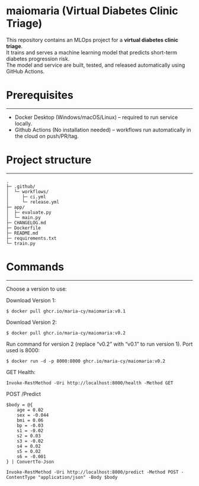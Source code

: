 # maiomaria (Virtual Diabetes Clinic Triage)

This repository contains an MLOps project for a **virtual diabetes clinic triage**.  
It trains and serves a machine learning model that predicts short-term diabetes progression risk.  
The model and service are built, tested, and released automatically using GitHub Actions.

# Prerequisites
---
- Docker Desktop (Windows/macOS/Linux) – required to run service locally.
- Github Actions (No installation needed) – workflows run automatically in the cloud on push/PR/tag.

# Project structure
---
```
.
├─ .github/
│  └─ workflows/
│     ├─ ci.yml
│     └─ release.yml
├─ app/
│  ├─ evaluate.py
│  └─ main.py
├─ CHANGELOG.md
├─ Dockerfile
├─ README.md
├─ requirements.txt
└─ train.py

```

# Commands
---
Choose a version to use:

Download Version 1:
```
$ docker pull ghcr.io/maria-cy/maiomaria:v0.1
```
Download Version 2:
```
$ docker pull ghcr.io/maria-cy/maiomaria:v0.2
```

Run command for version 2 (replace “v0.2” with “v0.1” to run version 1). Port used is 8000:
```
$ docker run -d -p 8000:8000 ghcr.io/maria-cy/maiomaria:v0.2
```

GET Health:
```
Invoke-RestMethod -Uri http://localhost:8000/health -Method GET
```

POST /Predict
```
$body = @{
    age = 0.02
    sex = -0.044
    bmi = 0.06
    bp = -0.03
    s1 = -0.02
    s2 = 0.03
    s3 = -0.02
    s4 = 0.02
    s5 = 0.02
    s6 = -0.001
} | ConvertTo-Json

Invoke-RestMethod -Uri http://localhost:8000/predict -Method POST -ContentType "application/json" -Body $body
```





